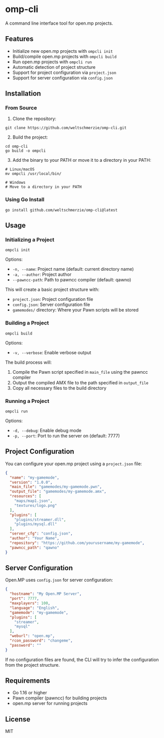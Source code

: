 # omp-cli

A command line interface tool for open.mp projects.

## Features

- Initialize new open.mp projects with `ompcli init`
- Build/compile open.mp projects with `ompcli build`
- Run open.mp projects with `ompcli run`
- Automatic detection of project structure
- Support for project configuration via `project.json`
- Support for server configuration via `config.json`

## Installation

### From Source

1. Clone the repository:
```
git clone https://github.com/weltschmerzie/omp-cli.git
```

2. Build the project:
```
cd omp-cli
go build -o ompcli
```

3. Add the binary to your PATH or move it to a directory in your PATH:
```
# Linux/macOS
mv ompcli /usr/local/bin/

# Windows
# Move to a directory in your PATH
```

### Using Go Install

```
go install github.com/weltschmerzie/omp-cli@latest
```

## Usage

### Initializing a Project

```
ompcli init
```

Options:
- `-n, --name`: Project name (default: current directory name)
- `-a, --author`: Project author
- `--pawncc-path`: Path to pawncc compiler (default: qawno)

This will create a basic project structure with:
- `project.json`: Project configuration file
- `config.json`: Server configuration file
- `gamemodes/` directory: Where your Pawn scripts will be stored

### Building a Project

```
ompcli build
```

Options:
- `-v, --verbose`: Enable verbose output

The build process will:
1. Compile the Pawn script specified in `main_file` using the pawncc compiler
2. Output the compiled AMX file to the path specified in `output_file`
3. Copy all necessary files to the build directory

### Running a Project

```
ompcli run
```

Options:
- `-d, --debug`: Enable debug mode
- `-p, --port`: Port to run the server on (default: 7777)

## Project Configuration

You can configure your open.mp project using a `project.json` file:

```json
{
  "name": "my-gamemode",
  "version": "1.0.0",
  "main_file": "gamemodes/my-gamemode.pwn",
  "output_file": "gamemodes/my-gamemode.amx",
  "resources": [
    "maps/map1.json",
    "textures/logo.png"
  ],
  "plugins": [
    "plugins/streamer.dll",
    "plugins/mysql.dll"
  ],
  "server_cfg": "config.json",
  "author": "Your Name",
  "repository": "https://github.com/yourusername/my-gamemode",
  "pawncc_path": "qawno"
}
```

## Server Configuration

Open.MP uses `config.json` for server configuration:

```json
{
  "hostname": "My Open.MP Server",
  "port": 7777,
  "maxplayers": 100,
  "language": "English",
  "gamemode": "my-gamemode",
  "plugins": [
    "streamer",
    "mysql"
  ],
  "weburl": "open.mp",
  "rcon_password": "changeme",
  "password": ""
}
```

If no configuration files are found, the CLI will try to infer the configuration from the project structure.

## Requirements

- Go 1.16 or higher
- Pawn compiler (pawncc) for building projects
- open.mp server for running projects

## License

MIT 